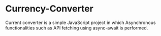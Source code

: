 # Currency-Converter
Current converter is a simple JavaScript project in which Asynchronous functionalities such as API fetching using async-await is performed.

